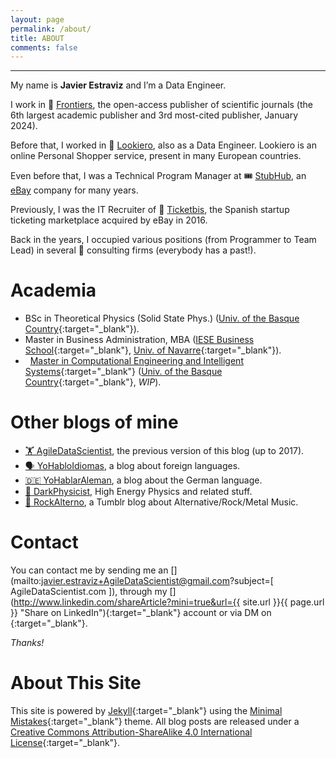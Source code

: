```yaml
---
layout: page
permalink: /about/
title: ABOUT
comments: false
---
```


***

My name is **Javier Estraviz** and I’m a Data Engineer.

I work in 🔬 [Frontiers](https://www.frontiersin.org/), the open-access publisher of scientific journals (the 6th largest academic publisher and 3rd most-cited publisher, January 2024).

Before that, I worked in 👚 [Lookiero](https://lookiero.es/), also as a Data Engineer. Lookiero is an online Personal Shopper service, present in many European countries.

Even before that, I was a Technical Program Manager at 🎟️ [StubHub](https://en.wikipedia.org/wiki/StubHub), an  [eBay](https://www.ebay.com/) company for many years.

Previously, I was the IT Recruiter of 🎫 [Ticketbis](https://www.crunchbase.com/organization/ticketbis), the Spanish startup ticketing marketplace acquired by eBay in 2016.

Back in the years, I occupied various positions (from Programmer to Team Lead) in several 👔 consulting firms (everybody has a past!).

Academia
========
* <i class="fa fa-graduation-cap"></i> BSc in Theoretical Physics (Solid State Phys.) ([Univ. of the Basque Country](http://www.ehu.eus){:target="_blank"}).
* <i class="fa fa-graduation-cap"></i> Master in Business Administration, MBA ([IESE Business School](http://www.iese.edu){:target="_blank"}, [Univ. of Navarre](https://www.iese.edu/en/about-iese/who-we-are/university-navarra/){:target="_blank"}).
* <i class="fa fa-hand-o-right">&nbsp;</i> [Master in Computational Engineering and Intelligent Systems](http://www.ehu.eus/es/web/kisa/prestakuntza-programa){:target="_blank"} ([Univ. of the Basque Country](http://www.ehu.eus){:target="_blank"}, *WIP*).

<p></p>

Other blogs of mine
===================
* [🏋️ AgileDataScientist](https://estraviz.github.io/estraviz2017/), the previous version of this blog (up to 2017).
* [🗣️ YoHabloIdiomas](https://yohabloidiomas.wordpress.com/), a blog about foreign languages.
* [🇩🇪 YoHablarAleman](https://yohablaraleman.wordpress.com/), a blog about the German language.
* [🔭 DarkPhysicist](https://darkphysicist.wordpress.com/), High Energy Physics and related stuff.
* [🎸 RockAlterno](https://rockalterno.tumblr.com/), a Tumblr blog about Alternative/Rock/Metal Music.

<p></p>

Contact
=======
You can contact me by sending me an [<i class="fa fa-envelope fa-envelope-share fa-lg"></i>](mailto:javier.estraviz+AgileDataScientist@gmail.com?subject=[ AgileDataScientist.com ]), through my [<i class="fa fa-linkedin fa-linkedin-share fa-lg"></i>](http://www.linkedin.com/shareArticle?mini=true&url={{ site.url }}{{ page.url }} "Share on LinkedIn"){:target="_blank"} account or via DM on [<i class="fa fa-twitter fa-twitter-share fa-lg"></i>](http://twitter.com/estraviz){:target="_blank"}. 

*Thanks!*

<p></p>

About This Site
===============
This site is powered by [Jekyll](http://jekyllrb.com/){:target="_blank"} using the [Minimal Mistakes](http://mademistakes.com/minimal-mistakes/){:target="_blank"} theme. All blog posts are released under a [Creative Commons Attribution-ShareAlike 4.0 International License](http://creativecommons.org/licenses/by-sa/4.0/){:target="_blank"}.
